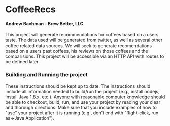 # CoffeeRecs
#### Andrew Bachman - Brew Better, LLC

This project will generate recommendations for coffees based on a users taste. The data used will be generated from twitter, as well as several other coffee related data sources. We will seek to generate recomendations based on a users past coffees, his reviews on those coffees and the comparisions. This project will be accessible via an HTTP API with routes to be defined later.

### Building and Running the project
These instructions should be kept up to date. The instructions should include all information needed to build/run the project (e.g., install nodejs, install Java 1.8.x, etc.). Anyone with reasonable computer knowledge should be able to checkout, build, run, and use your project by reading your clear and thorough directions. Make sure that you include examples of how to "use" your project after it is running (e.g., don't end with "Right-click, run as->Java Application").
